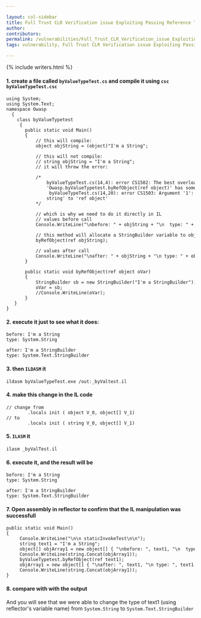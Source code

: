 ```yaml
---

layout: col-sidebar
title: Full Trust CLR Verification issue Exploiting Passing Reference Types by Reference
author: 
contributors: 
permalink: /vulnerabilities/Full_Trust_CLR_Verification_issue_Exploiting_Passing_Reference_Types_by_Reference
tags: vulnerability, Full Trust CLR Verification issue Exploiting Passing Reference Types by Reference

---
```


{% include writers.html %}

#### 1. create a file called `byValueTypeTest.cs` and compile it using `csc byValueTypeTest.csc`

```
using System;
using System.Text;
namespace Owasp 
  {
    class byValueTypetest
     {
       public static void Main()
       {
           // this will compile:
           object objString = (object)"I'm a String";
           
           // this will not compile:
           // string objString = "I'm a String";
           // it will throw the error:
           
           /*
               byValueTypeTest.cs(14,4): error CS1502: The best overloaded method match for
               'Owasp.byValueTypetest.byRefObject(ref object)' has some invalid arguments
                byValueTypeTest.cs(14,20): error CS1503: Argument '1': cannot convert from 'ref
               string' to 'ref object'
           */

           // which is why we need to do it directly in IL
           // values before call
           Console.WriteLine("\nbefore: " + objString + "\n  type: " + objString.GetType());

           // this method will allocate a StringBuilder variable to objString
           byRefObject(ref objString);

           // values after call
           Console.WriteLine("\nafter: " + objString + "\n type: " + objString.GetType());
       }       

       public static void byRefObject(ref object oVar)
       {                   
           StringBuilder sb = new StringBuilder("I'm a StringBuilder");
           oVar = sb;
           //Console.WriteLine(oVar);
       }
   }
}
```

#### 2.  execute it just to see what it does:

```
before: I'm a String
type: System.String

after: I'm a StringBuilder
type: System.Text.StringBuilder
```

#### 3. then `ILDASM` it

```
ildasm byValueTypeTest.exe /out:_byValtest.il
```

#### 4. make this change in the IL code

```
// change from
        .locals init ( object V_0, object[] V_1)
// to
        .locals init ( string V_0, object[] V_1)
```

#### 5. `ILASM` it

```
ilasm _byValTest.il
```

#### 6.  execute it, and the result will be

```
before: I'm a String
type: System.String`

after: I'm a StringBuilder
type: System.Text.StringBuilder
```

#### 7. Open assembly in reflector to confirm that the IL manipulation was successfull

```
public static void Main()
{
     Console.WriteLine("\n\n staticInvokeTest\n\n");
     string text1 = "I'm a String";
     object[] objArray1 = new object[] { "\nbefore: ", text1, "\n  type: ", text1.GetType() } ;
     Console.WriteLine(string.Concat(objArray1));
     byValueTypetest.byRefObject(ref text1);
     objArray1 = new object[] { "\nafter: ", text1, "\n type: ", text1.GetType() } ;
     Console.WriteLine(string.Concat(objArray1));
}
```

#### 8. compare with with the output 

And you will see that we were able to change the type of text1 (using reflector's variable name) from `System.String` to `System.Text.StringBuilder`